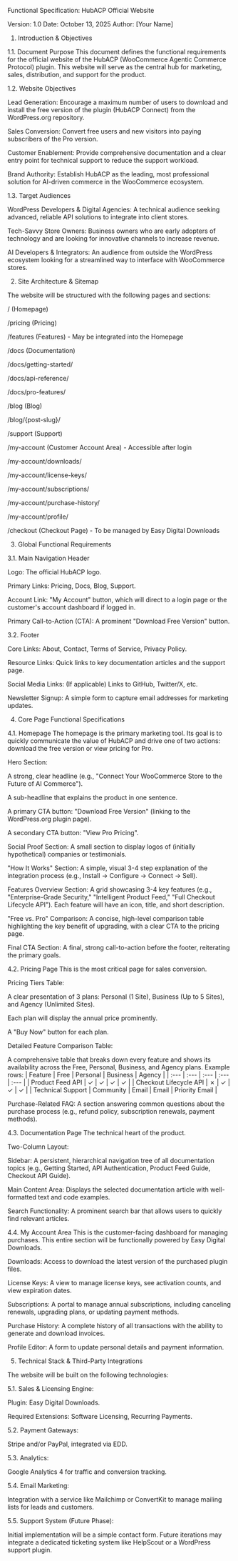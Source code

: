 Functional Specification: HubACP Official Website

Version: 1.0
Date: October 13, 2025
Author: [Your Name]

1. Introduction & Objectives

1.1. Document Purpose
This document defines the functional requirements for the official website of the HubACP (WooCommerce Agentic Commerce Protocol) plugin. This website will serve as the central hub for marketing, sales, distribution, and support for the product.

1.2. Website Objectives

Lead Generation: Encourage a maximum number of users to download and install the free version of the plugin (HubACP Connect) from the WordPress.org repository.

Sales Conversion: Convert free users and new visitors into paying subscribers of the Pro version.

Customer Enablement: Provide comprehensive documentation and a clear entry point for technical support to reduce the support workload.

Brand Authority: Establish HubACP as the leading, most professional solution for AI-driven commerce in the WooCommerce ecosystem.

1.3. Target Audiences

WordPress Developers & Digital Agencies: A technical audience seeking advanced, reliable API solutions to integrate into client stores.

Tech-Savvy Store Owners: Business owners who are early adopters of technology and are looking for innovative channels to increase revenue.

AI Developers & Integrators: An audience from outside the WordPress ecosystem looking for a streamlined way to interface with WooCommerce stores.

2. Site Architecture & Sitemap

The website will be structured with the following pages and sections:

/ (Homepage)

/pricing (Pricing)

/features (Features) - May be integrated into the Homepage

/docs (Documentation)

/docs/getting-started/

/docs/api-reference/

/docs/pro-features/

/blog (Blog)

/blog/{post-slug}/

/support (Support)

/my-account (Customer Account Area) - Accessible after login

/my-account/downloads/

/my-account/license-keys/

/my-account/subscriptions/

/my-account/purchase-history/

/my-account/profile/

/checkout (Checkout Page) - To be managed by Easy Digital Downloads

3. Global Functional Requirements

3.1. Main Navigation Header

Logo: The official HubACP logo.

Primary Links: Pricing, Docs, Blog, Support.

Account Link: "My Account" button, which will direct to a login page or the customer's account dashboard if logged in.

Primary Call-to-Action (CTA): A prominent "Download Free Version" button.

3.2. Footer

Core Links: About, Contact, Terms of Service, Privacy Policy.

Resource Links: Quick links to key documentation articles and the support page.

Social Media Links: (If applicable) Links to GitHub, Twitter/X, etc.

Newsletter Signup: A simple form to capture email addresses for marketing updates.

4. Core Page Functional Specifications

4.1. Homepage
The homepage is the primary marketing tool. Its goal is to quickly communicate the value of HubACP and drive one of two actions: download the free version or view pricing for Pro.

Hero Section:

A strong, clear headline (e.g., "Connect Your WooCommerce Store to the Future of AI Commerce").

A sub-headline that explains the product in one sentence.

A primary CTA button: "Download Free Version" (linking to the WordPress.org plugin page).

A secondary CTA button: "View Pro Pricing".

Social Proof Section: A small section to display logos of (initially hypothetical) companies or testimonials.

"How It Works" Section: A simple, visual 3-4 step explanation of the integration process (e.g., Install -> Configure -> Connect -> Sell).

Features Overview Section: A grid showcasing 3-4 key features (e.g., "Enterprise-Grade Security," "Intelligent Product Feed," "Full Checkout Lifecycle API"). Each feature will have an icon, title, and short description.

"Free vs. Pro" Comparison: A concise, high-level comparison table highlighting the key benefit of upgrading, with a clear CTA to the pricing page.

Final CTA Section: A final, strong call-to-action before the footer, reiterating the primary goals.

4.2. Pricing Page
This is the most critical page for sales conversion.

Pricing Tiers Table:

A clear presentation of 3 plans: Personal (1 Site), Business (Up to 5 Sites), and Agency (Unlimited Sites).

Each plan will display the annual price prominently.

A "Buy Now" button for each plan.

Detailed Feature Comparison Table:

A comprehensive table that breaks down every feature and shows its availability across the Free, Personal, Business, and Agency plans. Example rows:
| Feature | Free | Personal | Business | Agency |
| :--- | :--- | :--- | :--- | :--- |
| Product Feed API | ✓ | ✓ | ✓ | ✓ |
| Checkout Lifecycle API | ✗ | ✓ | ✓ | ✓ |
| Technical Support | Community | Email | Email | Priority Email |

Purchase-Related FAQ: A section answering common questions about the purchase process (e.g., refund policy, subscription renewals, payment methods).

4.3. Documentation Page
The technical heart of the product.

Two-Column Layout:

Sidebar: A persistent, hierarchical navigation tree of all documentation topics (e.g., Getting Started, API Authentication, Product Feed Guide, Checkout API Guide).

Main Content Area: Displays the selected documentation article with well-formatted text and code examples.

Search Functionality: A prominent search bar that allows users to quickly find relevant articles.

4.4. My Account Area
This is the customer-facing dashboard for managing purchases. This entire section will be functionally powered by Easy Digital Downloads.

Downloads: Access to download the latest version of the purchased plugin files.

License Keys: A view to manage license keys, see activation counts, and view expiration dates.

Subscriptions: A portal to manage annual subscriptions, including canceling renewals, upgrading plans, or updating payment methods.

Purchase History: A complete history of all transactions with the ability to generate and download invoices.

Profile Editor: A form to update personal details and payment information.

5. Technical Stack & Third-Party Integrations

The website will be built on the following technologies:

5.1. Sales & Licensing Engine:

Plugin: Easy Digital Downloads.

Required Extensions: Software Licensing, Recurring Payments.

5.2. Payment Gateways:

Stripe and/or PayPal, integrated via EDD.

5.3. Analytics:

Google Analytics 4 for traffic and conversion tracking.

5.4. Email Marketing:

Integration with a service like Mailchimp or ConvertKit to manage mailing lists for leads and customers.

5.5. Support System (Future Phase):

Initial implementation will be a simple contact form. Future iterations may integrate a dedicated ticketing system like HelpScout or a WordPress support plugin.